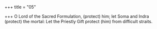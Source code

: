 +++
title = "05"

+++
O Lord of the Sacred Formulation, (protect) him; let Soma and Indra  (protect) the mortal:
Let the Priestly Gift protect (him) from difficult straits.